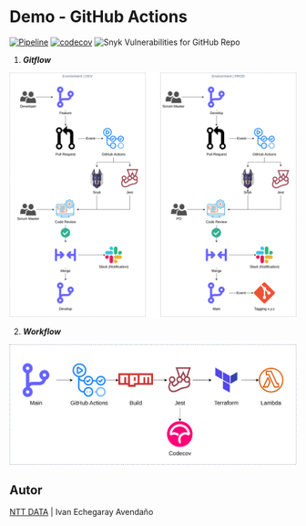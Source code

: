 # Demo - GitHub Actions

[![Pipeline](https://github.com/nttdata-masterclass/nttdata-demo-actions/actions/workflows/main.yml/badge.svg?branch=main)](https://github.com/nttdata-masterclass/nttdata-demo-actions/actions/workflows/main.yml)
[![codecov](https://codecov.io/gh/nttdata-masterclass/nttdata-demo-actions/branch/main/graph/badge.svg?token=8YD0J1IDQA)](https://codecov.io/gh/nttdata-masterclass/nttdata-demo-actions)
![Snyk Vulnerabilities for GitHub Repo](https://img.shields.io/snyk/vulnerabilities/github/nttdata-masterclass/nttdata-demo-actions)

1. ***Gitflow***

<p align="center">
  <img src="docs/gitflow.png">
</p>

2. ***Workflow***

<p align="center">
  <img src="docs/workflow.png">
</p>


## Autor

[NTT DATA](https://pe.nttdata.com) | Ivan Echegaray Avendaño
